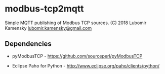# modbus-tcp2mqtt
Simple MQTT publishing of Modbus TCP sources. (C) 2018 Lubomir Kamensky lubomir.kamensky@gmail.com

Dependencies
------------
* pyModbusTCP - https://github.com/sourceperl/pyModbusTCP

* Eclipse Paho for Python - http://www.eclipse.org/paho/clients/python/
